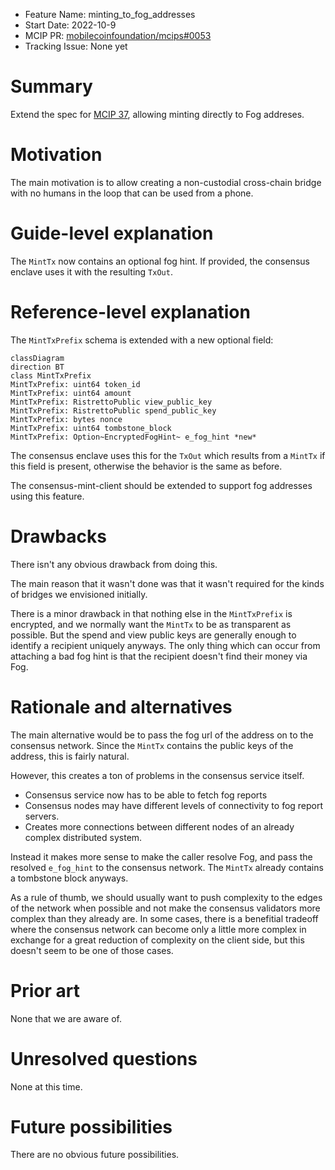 - Feature Name: minting_to_fog_addresses
- Start Date: 2022-10-9
- MCIP PR: [mobilecoinfoundation/mcips#0053](https://github.com/mobilecoinfoundation/mcips/pull/0053)
- Tracking Issue: None yet

# Summary
[summary]: #summary

Extend the spec for [MCIP 37](https://github.com/mobilecoinfoundation/mcips/pull/37),
allowing minting directly to Fog addreses.

# Motivation
[motivation]: #motivation

The main motivation is to allow creating a non-custodial cross-chain bridge
with no humans in the loop that can be used from a phone.

# Guide-level explanation
[guide-level-explanation]: #guide-level-explanation

The `MintTx` now contains an optional fog hint. If provided, the consensus enclave
uses it with the resulting `TxOut`.

# Reference-level explanation
[reference-level-explanation]: #reference-level-explanation

The `MintTxPrefix` schema is extended with a new optional field:

```mermaid
classDiagram
direction BT
class MintTxPrefix
MintTxPrefix: uint64 token_id
MintTxPrefix: uint64 amount
MintTxPrefix: RistrettoPublic view_public_key
MintTxPrefix: RistrettoPublic spend_public_key
MintTxPrefix: bytes nonce
MintTxPrefix: uint64 tombstone_block
MintTxPrefix: Option~EncryptedFogHint~ e_fog_hint *new*
```

The consensus enclave uses this for the `TxOut` which results from a `MintTx`
if this field is present, otherwise the behavior is the same as before.

The consensus-mint-client should be extended to support fog addresses using
this feature.

# Drawbacks
[drawbacks]: #drawbacks

There isn't any obvious drawback from doing this.

The main reason that it wasn't done was that it wasn't required for the kinds
of bridges we envisioned initially.

There is a minor drawback in that nothing else in the `MintTxPrefix` is encrypted,
and we normally want the `MintTx` to be as transparent as possible.
But the spend and view public keys are generally enough
to identify a recipient uniquely anyways.
The only thing which can occur from attaching a bad fog hint is that the recipient
doesn't find their money via Fog.

# Rationale and alternatives
[rationale-and-alternatives]: #rationale-and-alternatives

The main alternative would be to pass the fog url of the address on to the consensus
network. Since the `MintTx` contains the public keys of the address, this is fairly
natural.

However, this creates a ton of problems in the consensus service itself.
* Consensus service now has to be able to fetch fog reports
* Consensus nodes may have different levels of connectivity to fog report servers.
* Creates more connections between different nodes of an already complex distributed system.

Instead it makes more sense to make the caller resolve Fog, and pass the resolved `e_fog_hint`
to the consensus network. The `MintTx` already contains a tombstone block anyways.

As a rule of thumb, we should usually want to push complexity to the edges of the
network when possible and not make the consensus validators more complex than they
already are. In some cases, there is a benefitial tradeoff where the consensus network
can become only a little more complex in exchange for a great reduction of complexity
on the client side, but this doesn't seem to be one of those cases.

# Prior art
[prior-art]: #prior-art

None that we are aware of.

# Unresolved questions
[unresolved-questions]: #unresolved-questions

None at this time.

# Future possibilities
[future-possibilities]: #future-possibilities

There are no obvious future possibilities.
